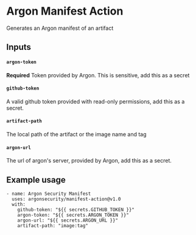 # Argon Manifest Action

Generates an Argon manifest of an artifact

## Inputs

#### `argon-token`

**Required** Token provided by Argon. This is sensitive, add this as a secret

#### `github-token`

A valid github token provided with read-only permissions, add this as a secret.

#### `artifact-path`

The local path of the artifact or the image name and tag

#### `argon-url`

The url of argon's server, provided by Argon, add this as a secret.

## Example usage

```
- name: Argon Security Manifest
  uses: argonsecurity/manifest-action@v1.0
  with:
    github-token: "${{ secrets.GITHUB_TOKEN }}"
    argon-token: "${{ secrets.ARGON_TOKEN }}"
    argon-url: "${{ secrets.ARGON_URL }}"
    artifact-path: "image:tag"
```
